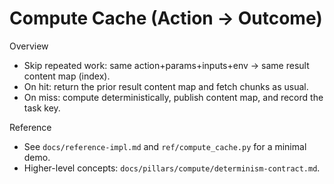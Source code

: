 # Compute Cache (Action → Outcome)

Overview
- Skip repeated work: same action+params+inputs+env → same result content map (index).
- On hit: return the prior result content map and fetch chunks as usual.
- On miss: compute deterministically, publish content map, and record the task key.

Reference
- See `docs/reference-impl.md` and `ref/compute_cache.py` for a minimal demo.
- Higher-level concepts: `docs/pillars/compute/determinism-contract.md`.

